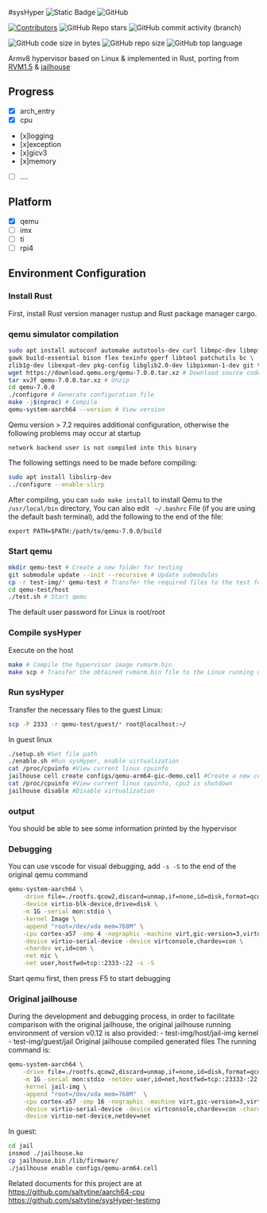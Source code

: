 #sysHyper
![Static Badge](https://img.shields.io/badge/sysHyper-orange)
![GitHub](https://img.shields.io/github/license/syswonder/sysHyper?color=red)

[![Contributors](https://img.shields.io/github/contributors/syswonder/sysHyper?color=blue)](https://github.com/syswonder/sysHyper)
![GitHub Repo stars](https://img.shields.io/github/stars/syswonder/sysHyper?color=yellow)
![GitHub commit activity (branch)](https://img.shields.io/github/commit-activity/w/syswonder/sysHyper?color=black)

![GitHub code size in bytes](https://img.shields.io/github/languages/code-size/syswonder/sysHyper?color=green)
![GitHub repo size](https://img.shields.io/github/repo-size/syswonder/sysHyper?color=white)
![GitHub top language](https://img.shields.io/github/languages/top/syswonder/sysHyper?color=orange)




Armv8 hypervisor based on Linux & implemented in Rust, porting from [RVM1.5](https://github.com/rcore-os/RVM1.5) & [jailhouse](https://github.com/siemens/jailhouse)

## Progress
- [x] arch_entry
- [x] cpu
- [x]logging
- [x]exception
- [x]gicv3
- [x]memory
- [ ] ....
## Platform
- [x] qemu
- [ ] imx
- [ ] ti
- [ ] rpi4
## Environment Configuration
### Install Rust
First, install Rust version manager rustup and Rust package manager cargo.
### qemu simulator compilation
```sh
sudo apt install autoconf automake autotools-dev curl libmpc-dev libmpfr-dev libgmp-dev \
gawk build-essential bison flex texinfo gperf libtool patchutils bc \
zlib1g-dev libexpat-dev pkg-config libglib2.0-dev libpixman-1-dev git tmux python3 ninja-build # Install the required dependencies for compilation
wget https://download.qemu.org/qemu-7.0.0.tar.xz # Download source code
tar xvJf qemu-7.0.0.tar.xz # Unzip
cd qemu-7.0.0
./configure # Generate configuration file
make -j$(nproc) # Compile
qemu-system-aarch64 --version # View version
```
Qemu version > 7.2 requires additional configuration, otherwise the following problems may occur at startup
```
network backend user is not compiled into this binary
```
The following settings need to be made before compiling:
```sh
sudo apt install libslirp-dev
../configure --enable-slirp
```
After compiling, you can `sudo make install` to install Qemu to the `/usr/local/bin` directory,
You can also edit ` ~/.bashrc` File (if you are using the default bash terminal), add the following to the end of the file:
```
export PATH=$PATH:/path/to/qemu-7.0.0/build
```

### Start qemu
```sh
mkdir qemu-test # Create a new folder for testing
git submodule update --init --recursive # Update submodules
cp -r test-img/* qemu-test # Transfer the required files to the test folder
cd qemu-test/host
./test.sh # Start qemu
```
The default user password for Linux is root/root
### Compile sysHyper
Execute on the host
```sh
make # Compile the hypervisor image rvmarm.bin
make scp # Transfer the obtained rvmarm.bin file to the Linux running on qemu
```
### Run sysHyper
Transfer the necessary files to the guest Linux:
```sh
scp -P 2333 -r qemu-test/guest/* root@localhost:~/
```
In guest linux
```sh
./setup.sh #Set file path
./enable.sh #Run sysHyper, enable virtualization
cat /proc/cpuinfo #View current linux cpuinfo
jailhouse cell create configs/qemu-arm64-gic-demo.cell #Create a new cell, move cpu 3 out of the root cell
cat /proc/cpuinfo #View current linux cpuinfo, cpu3 is shutdown
jailhouse disable #Disable virtualization
```
### output
You should be able to see some information printed by the hypervisor

### Debugging
You can use vscode for visual debugging, add `-s -S` to the end of the original qemu command
```sh
qemu-system-aarch64 \
    -drive file=./rootfs.qcow2,discard=unmap,if=none,id=disk,format=qcow2 \
    -device virtio-blk-device,drive=disk \
    -m 1G -serial mon:stdio \
    -kernel Image \
    -append "root=/dev/vda mem=768M" \
    -cpu cortex-a57 -smp 4 -nographic -machine virt,gic-version=3,virtualization=on \
    -device virtio-serial-device -device virtconsole,chardev=con \
    -chardev vc,id=con \
    -net nic \
    -net user,hostfwd=tcp::2333-:22 -s -S
```
Start qemu first, then press F5 to start debugging

### Original jailhouse
During the development and debugging process, in order to facilitate comparison with the original jailhouse, the original jailhouse running environment of version v0.12 is also provided:
    - test-img/host/jail-img kernel
    - test-img/guest/jail Original jailhouse compiled generated files
The running command is:
```sh
qemu-system-aarch64 \
    -drive file=./rootfs.qcow2,discard=unmap,if=none,id=disk,format=qcow2 \
    -m 1G -serial mon:stdio -netdev user,id=net,hostfwd=tcp::23333-:22 \
    -kernel jail-img \
    -append "root=/dev/vda mem=768M"  \
    -cpu cortex-a57 -smp 16 -nographic -machine virt,gic-version=3,virtualization=on \
    -device virtio-serial-device -device virtconsole,chardev=con -chardev vc,id=con -device virtio-blk-device,drive=disk \
    -device virtio-net-device,netdev=net
```
In guest:
```sh
cd jail
insmod ./jailhouse.ko
cp jailhouse.bin /lib/firmware/
./jailhouse enable configs/qemu-arm64.cell
```

Related documents for this project are at
https://github.com/saltytine/aarch64-cpu
https://github.com/saltytine/sysHyper-testimg
